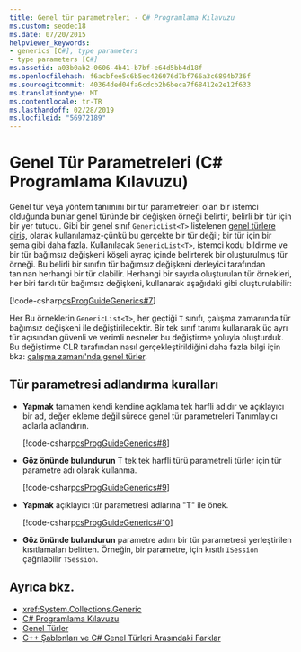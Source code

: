 ```yaml
---
title: Genel tür parametreleri - C# Programlama Kılavuzu
ms.custom: seodec18
ms.date: 07/20/2015
helpviewer_keywords:
- generics [C#], type parameters
- type parameters [C#]
ms.assetid: a03b0ab2-0606-4b41-b7bf-e64d5bb4d18f
ms.openlocfilehash: f6acbfee5c6b5ec426076d7bf766a3c6894b736f
ms.sourcegitcommit: 40364ded04fa6cdcb2b6beca7f68412e2e12f633
ms.translationtype: MT
ms.contentlocale: tr-TR
ms.lasthandoff: 02/28/2019
ms.locfileid: "56972189"
---
```

# <a name="generic-type-parameters-c-programming-guide"></a>Genel Tür Parametreleri (C# Programlama Kılavuzu)
Genel tür veya yöntem tanımını bir tür parametreleri olan bir istemci olduğunda bunlar genel türünde bir değişken örneği belirtir, belirli bir tür için bir yer tutucu. Gibi bir genel sınıf `GenericList<T>` listelenen [genel türlere giriş](../../../csharp/programming-guide/generics/introduction-to-generics.md), olarak kullanılamaz-çünkü bu gerçekte bir tür değil; bir tür için bir şema gibi daha fazla. Kullanılacak `GenericList<T>`, istemci kodu bildirme ve bir tür bağımsız değişkeni köşeli ayraç içinde belirterek bir oluşturulmuş tür örneği. Bu belirli bir sınıfın tür bağımsız değişkeni derleyici tarafından tanınan herhangi bir tür olabilir. Herhangi bir sayıda oluşturulan tür örnekleri, her biri farklı tür bağımsız değişkeni, kullanarak aşağıdaki gibi oluşturulabilir:  
  
 [!code-csharp[csProgGuideGenerics#7](~/samples/snippets/csharp/VS_Snippets_VBCSharp/csProgGuideGenerics/CS/Generics.cs#7)]  
  
 Her Bu örneklerin `GenericList<T>`, her geçtiği `T` sınıfı, çalışma zamanında tür bağımsız değişkeni ile değiştirilecektir. Bir tek sınıf tanımı kullanarak üç ayrı tür açısından güvenli ve verimli nesneler bu değiştirme yoluyla oluşturduk. Bu değiştirme CLR tarafından nasıl gerçekleştirildiğini daha fazla bilgi için bkz: [çalışma zamanı'nda genel türler](../../../csharp/programming-guide/generics/generics-in-the-run-time.md).  
  
## <a name="type-parameter-naming-guidelines"></a>Tür parametresi adlandırma kuralları  
  
-   **Yapmak** tamamen kendi kendine açıklama tek harfli adıdır ve açıklayıcı bir ad, değer ekleme değil sürece genel tür parametreleri Tanımlayıcı adlarla adlandırın.  
  
     [!code-csharp[csProgGuideGenerics#8](~/samples/snippets/csharp/VS_Snippets_VBCSharp/csProgGuideGenerics/CS/Generics.cs#8)]  
  
-   **Göz önünde bulundurun** T tek tek harfli türü parametreli türler için tür parametre adı olarak kullanma.  
  
     [!code-csharp[csProgGuideGenerics#9](~/samples/snippets/csharp/VS_Snippets_VBCSharp/csProgGuideGenerics/CS/Generics.cs#9)]  
  
-   **Yapmak** açıklayıcı tür parametresi adlarına "T" ile önek.  
  
     [!code-csharp[csProgGuideGenerics#10](~/samples/snippets/csharp/VS_Snippets_VBCSharp/csProgGuideGenerics/CS/Generics.cs#10)]  
  
-   **Göz önünde bulundurun** parametre adını bir tür parametresi yerleştirilen kısıtlamaları belirten. Örneğin, bir parametre, için kısıtlı `ISession` çağrılabilir `TSession`.  
  
## <a name="see-also"></a>Ayrıca bkz.

- <xref:System.Collections.Generic>
- [C# Programlama Kılavuzu](../../../csharp/programming-guide/index.md)
- [Genel Türler](../../../csharp/programming-guide/generics/index.md)
- [C++ Şablonları ve C# Genel Türleri Arasındaki Farklar](../../../csharp/programming-guide/generics/differences-between-cpp-templates-and-csharp-generics.md)
